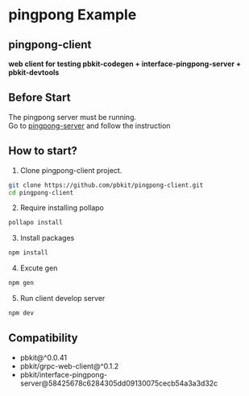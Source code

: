 # pingpong Example

## pingpong-client

**web client for testing pbkit-codegen + interface-pingpong-server + pbkit-devtools**

## Before Start

The pingpong server must be running.  
Go to [pingpong-server](https://github.com/pbkit/pingpong-server) and follow the instruction

## How to start?

1. Clone pingpong-client project.

```sh
git clone https://github.com/pbkit/pingpong-client.git
cd pingpong-client
```

2. Require installing pollapo

```sh
pollapo install
```

3. Install packages

```sh
npm install
```

4. Excute gen

```sh
npm gen
```

5. Run client develop server

```sh
npm dev
```

## Compatibility

- pbkit@^0.0.41
- pbkit/grpc-web-client@^0.1.2
- pbkit/interface-pingpong-server@58425678c6284305dd09130075cecb54a3a3d32c
